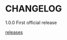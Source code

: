 # CHANGELOG

1.0.0 First official release

[releases](https://github.com/maapteh/react-no-ssr/releases)